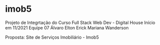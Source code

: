 # imob5
Projeto de Integrtação do Curso Full Stack Web Dev - Digital House
Início em 11/2021
Equipe 07
Álvaro
Elton
Erick
Mariana
Wanderson

Proposta: Site de Serviços Imobiliário - Imob5
